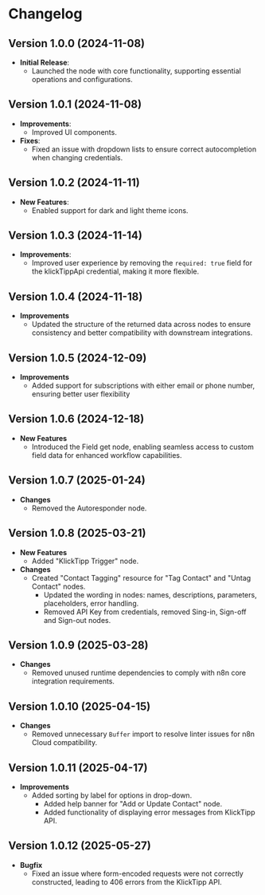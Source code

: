# Changelog

## Version 1.0.0 (2024-11-08)
- **Initial Release**:
  - Launched the node with core functionality, supporting essential operations and configurations.

## Version 1.0.1 (2024-11-08)
- **Improvements**:
  - Improved UI components.
- **Fixes**:
  - Fixed an issue with dropdown lists to ensure correct autocompletion when changing credentials.

## Version 1.0.2 (2024-11-11)
- **New Features**:
  - Enabled support for dark and light theme icons.

## Version 1.0.3 (2024-11-14)
- **Improvements**:
  - Improved user experience by removing the `required: true` field for the klickTippApi credential, making it more flexible.

## Version 1.0.4 (2024-11-18)
- **Improvements**
  - Updated the structure of the returned data across nodes to ensure consistency and better compatibility with downstream integrations.

## Version 1.0.5 (2024-12-09)
- **Improvements**
  - Added support for subscriptions with either email or phone number, ensuring better user flexibility

## Version 1.0.6 (2024-12-18)
- **New Features**
  - Introduced the Field get node, enabling seamless access to custom field data for enhanced workflow capabilities.

## Version 1.0.7 (2025-01-24)
- **Changes**
  - Removed the Autoresponder node.

## Version 1.0.8 (2025-03-21)
- **New Features**
	- Added "KlickTipp Trigger" node. 
- **Changes**
  - Created "Contact Tagging" resource for "Tag Contact" and "Untag Contact" nodes.
	- Updated the wording in nodes: names, descriptions, parameters, placeholders, error handling.
	- Removed API Key from credentials, removed Sing-in, Sign-off and Sign-out nodes.

## Version 1.0.9 (2025-03-28)
- **Changes**
    - Removed unused runtime dependencies to comply with n8n core integration requirements.

## Version 1.0.10 (2025-04-15)
- **Changes**
    - Removed unnecessary `Buffer` import to resolve linter issues for n8n Cloud compatibility.

## Version 1.0.11 (2025-04-17)
- **Improvements**
    - Added sorting by label for options in drop-down.
		- Added help banner for "Add or Update Contact" node.
		- Added functionality of displaying error messages from KlickTipp API.

## Version 1.0.12 (2025-05-27)
- **Bugfix**
    - Fixed an issue where form-encoded requests were not correctly constructed, leading to 406 errors from the KlickTipp API.